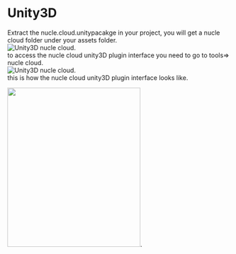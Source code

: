 # Unity3D
 
Extract the nucle.cloud.unitypacakge in your project, you will get a nucle cloud folder under your assets folder.   
![Unity3D nucle cloud](https://imgur.com/z4hbVQ6).   
to access the nucle cloud unity3D plugin interface you need to go to tools=> nucle cloud.  
![Unity3D nucle cloud](https://imgur.com/tODN6OE).  
this is how the nucle cloud unity3D plugin interface looks like.   


<img src="https://www.nucle.cloud/media/Unity3DPlugin.png" height="360" width="300"/>.  
